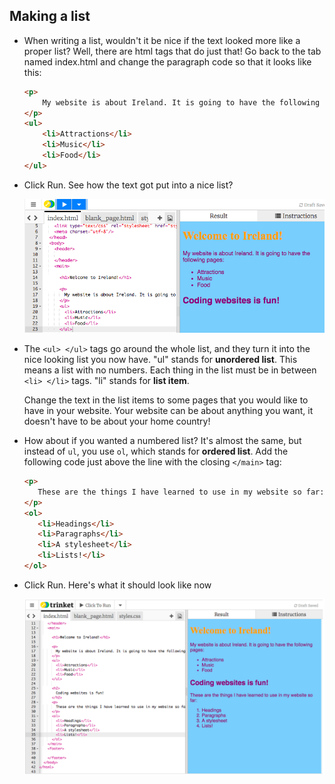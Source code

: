 ## Making a list

- When writing a list, wouldn't it be nice if the text looked more like a proper list? Well, there are html tags that do just that! Go back to the tab named index.html and change the paragraph code so that it looks like this:

    ```html
    <p>
        My website is about Ireland. It is going to have the following pages:
    </p>
    <ul>
        <li>Attractions</li>
        <li>Music</li>
        <li>Food</li>
    </ul>
    ```


- Click Run. See how the text got put into a nice list? 

  ![Unordered list](images/egUnorderedList.png)

- The `<ul> </ul>` tags go around the whole list, and they turn it into the nice looking list you now have. "ul" stands for **unordered list**. This means a list with no numbers. Each thing in the list must be in between `<li> </li>` tags. "li" stands for **list item**. 

    Change the text in the list items to some pages that you would like to have in your website. Your website can be about anything you want, it doesn't have to be about your home country!

- How about if you wanted a numbered list? It's almost the same, but instead of `ul`, you use `ol`, which stands for **ordered list**. Add the following code just above the line with the closing `</main>` tag:
   ```html
   <p>
      These are the things I have learned to use in my website so far:
   </p>
   <ol>
      <li>Headings</li>
      <li>Paragraphs</li>
      <li>A stylesheet</li>
      <li>Lists!</li>
   </ol>
   ```
- Click Run. Here's what it should look like now 

    ![Ordered list](images/egOrderedList.png)



